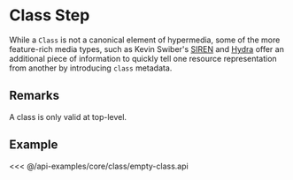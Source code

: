# Class Step

While a `Class` is not a canonical element of hypermedia, some of the more feature-rich
media types, such as Kevin Swiber's [SIREN](https://github.com/kevinswiber/siren) and
[Hydra](http://www.hydra-cg.com/spec/latest/core/) offer an additional piece of information to quickly
tell one resource representation from another by introducing `class` metadata.

## Remarks

A class is only valid at top-level.

## Example

<<< @/api-examples/core/class/empty-class.api
